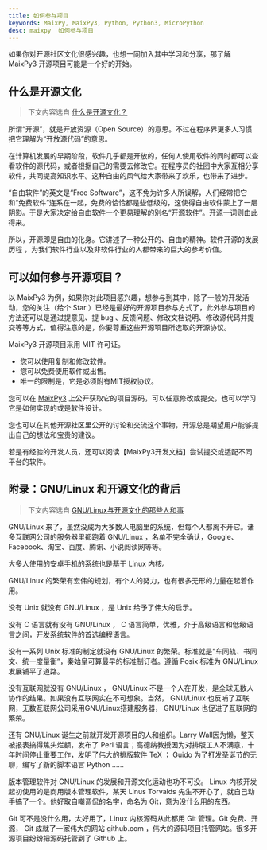 ```yaml
---
title: 如何参与项目
keywords: MaixPy, MaixPy3, Python, Python3, MicroPython
desc: maixpy  如何参与项目
---
```


如果你对开源社区文化很感兴趣，也想一同加入其中学习和分享，那了解 MaixPy3 开源项目可能是一个好的开始。

## 什么是开源文化

> 下文内容选自 [什么是开源文化？](https://www.cnblogs.com/hdwl/archive/2013/04/23/3037549.html)

所谓“开源”，就是开放资源（Open Source）的意思。不过在程序界更多人习惯把它理解为“开放源代码”的意思。

在计算机发展的早期阶段，软件几乎都是开放的，任何人使用软件的同时都可以查看软件的源代码，或者根据自己的需要去修改它。在程序员的社团中大家互相分享软件，共同提高知识水平。这种自由的风气给大家带来了欢乐，也带来了进步。

“自由软件”的英文是“Free Software”，这不免为许多人所误解，人们经常把它和“免费软件”连系在一起，免费的恰恰都是些低级的，这使得自由软件蒙上了一层阴影。于是大家决定给自由软件一个更易理解的别名“开源软件”。开源一词则由此得来。 

所以，开源即是自由的化身。它讲述了一种公开的、自由的精神。软件开源的发展历程 ，为我们软件行业以及非软件行业的人都带来的巨大的参考价值。
## 可以如何参与开源项目？

以 MaixPy3 为例，如果你对此项目感兴趣，想参与到其中，除了一般的开发活动，您的关注（给个 Star ）已经是最好的开源项目参与方式了，此外参与项目的方法还可以是通过提意见、提 bug 、反馈问题、修改文档说明、修改源代码并提交等等方式，值得注意的是，你要尊重这些开源项目所选取的开源协议。

MaixPy3 开源项目采用 MIT 许可证。

- 您可以使用复制和修改软件。
- 您可以免费使用软件或出售。
- 唯一的限制是，它是必须附有MIT授权协议。

您可以在 [MaixPy3](https://github.com/sipeed/MaixPy3) 上公开获取它的项目源码，可以任意修改或提交，也可以学习它是如何实现的或是软件设计。

您也可以在其他开源社区里公开的讨论和交流这个事物，开源总是期望用户能够提出自己的想法和宝贵的建议。

若是有经验的开发人员，还可以阅读【MaixPy3开发文档】尝试提交或适配不同平台的软件。

## 附录：GNU/Linux 和开源文化的背后

> 下文内容选自 [GNU/Linux与开源文化的那些人和事](https://linux.cn/article-6270-1.html)

GNU/Linux 来了，虽然没成为大多数人电脑里的系统，但每个人都离不开它。诸多互联网公司的服务器里都跑着 GNU/Linux ，名单不完全确认，Google、Facebook、淘宝、百度、腾讯、小说阅读网等等。

大多人使用的安卓手机的系统也是基于 Linux 内核。

GNU/Linux 的繁荣有宏伟的规划，有个人的努力，也有很多无形的力量在起着作用。

没有 Unix 就没有 GNU/Linux ，是 Unix 给予了伟大的启示。

没有 C 语言就有没有 GNU/Linux ， C 语言简单，优雅，介于高级语言和低级语言之间，开发系统软件的首选编程语言。

没有一系列 Unix 标准的制定就没有 GNU/Linux 的繁荣。标准就是“车同轨、书同文、统一度量衡”，秦始皇可算最早的标准制订者。遵循 Posix 标准为 GNU/Linux 发展铺平了道路。

没有互联网就没有 GNU/Linux ， GNU/Linux 不是一个人在开发，是全球无数人协作的结果。如果没有互联网实在不可想象。当然， GNU/Linux 也反哺了互联网，无数互联网公司采用GNU/Linux搭建服务器， GNU/Linux 也促进了互联网的繁荣。

还有 GNU/Linux 诞生之前就开发开源项目的人和组织。Larry Wall因为懒，整天被报表搞得焦头烂额，发布了 Perl 语言；高德纳教授因为对排版工人不满意，十年时间停止重要工作，发明了伟大的排版软件 TeX ； Guido 为了打发圣诞节的无聊，编写了新的脚本语言 Python ……

版本管理软件对 GNU/Linux 的发展和开源文化运动也功不可没。 Linux 内核开发起初使用的是商用版本管理软件，某天 Linus Torvalds 先生不开心了，就自己动手搞了一个。他好取自嘲调侃的名字，命名为 Git，意为没什么用的东西。

Git 可不是没什么用，太好用了，Linux 内核源码从此都用 Git 管理。Git 免费、开源， Git 成就了一家伟大的网站 github.com ，伟大的源码项目托管网站。很多开源项目纷纷把源码托管到了 Github 上。
